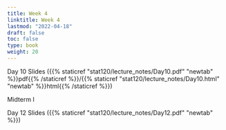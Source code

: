```yaml
---
title: Week 4 
linktitle: Week 4
lastmod: "2022-04-18"
draft: false  
toc: false  
type: book  
weight: 20
---
```



Day 10 Slides ({{% staticref "stat120/lecture_notes/Day10.pdf" "newtab" %}}pdf{{% /staticref %}}/{{% staticref "stat120/lecture_notes/Day10.html" "newtab" %}}html{{% /staticref %}})

Midterm I

Day 12 Slides ({{% staticref "stat120/lecture_notes/Day12.pdf" "newtab" %}})